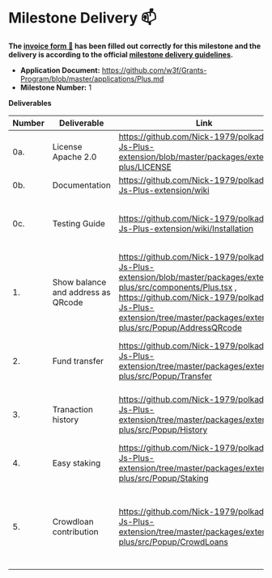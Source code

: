 # Milestone Delivery :mailbox:

**The [invoice form :pencil:](https://docs.google.com/forms/d/e/1FAIpQLSfmNYaoCgrxyhzgoKQ0ynQvnNRoTmgApz9NrMp-hd8mhIiO0A/viewform) has been filled out correctly for this milestone and the delivery is according to the official [milestone delivery guidelines](https://github.com/w3f/Grants-Program/blob/master/docs/milestone-deliverables-guidelines.md).**

- **Application Document:** https://github.com/w3f/Grants-Program/blob/master/applications/Plus.md
- **Milestone Number:** 1

**Deliverables**

| Number | Deliverable                        | Link                                                                                                                                                                                                                                      | Notes                                                                                                                |
| ------ | ---------------------------------- | ----------------------------------------------------------------------------------------------------------------------------------------------------------------------------------------------------------------------------------------- | -------------------------------------------------------------------------------------------------------------------- |
| 0a.    | License Apache 2.0                 | https://github.com/Nick-1979/polkadot-Js-Plus-extension/blob/master/packages/extension-plus/LICENSE                                                                                                                                       |
| 0b.    | Documentation                      | https://github.com/Nick-1979/polkadot-Js-Plus-extension/wiki                                                                                                                                                                              | Inline docs and wiki are available                                                                                   |
| 0c.    | Testing Guide                      | https://github.com/Nick-1979/polkadot-Js-Plus-extension/wiki/Installation                                                                                                                                                                 | unit tests and testing on westend blockchain are available                                                           |
| 1.     | Show balance and address as QRcode | https://github.com/Nick-1979/polkadot-Js-Plus-extension/blob/master/packages/extension-plus/src/components/Plus.tsx , https://github.com/Nick-1979/polkadot-Js-Plus-extension/tree/master/packages/extension-plus/src/Popup/AddressQRcode | to show available, reseved, and total balances in cryto and USD, also shows an address as a QRcode                   |
| 2.     | Fund transfer                      | https://github.com/Nick-1979/polkadot-Js-Plus-extension/tree/master/packages/extension-plus/src/Popup/Transfer                                                                                                                            | to transfer funds from one account to another on Kusama/Polkadot                                                     |
| 3.     | Tranaction history                 | https://github.com/Nick-1979/polkadot-Js-Plus-extension/tree/master/packages/extension-plus/src/Popup/History                                                                                                                             | transactions' history are shown in different categories                                                              |
| 4.     | Easy staking                       | https://github.com/Nick-1979/polkadot-Js-Plus-extension/tree/master/packages/extension-plus/src/Popup/Staking                                                                                                                             | to stake, unstake, redeem funds, and nominate validators                                                             |
| 5.     | Crowdloan contribution             | https://github.com/Nick-1979/polkadot-Js-Plus-extension/tree/master/packages/extension-plus/src/Popup/CrowdLoans                                                                                                                          | to view auctions, bids, and active/winner crowdloans on Polkadot and kusama, where can pick up them to contribute to |
